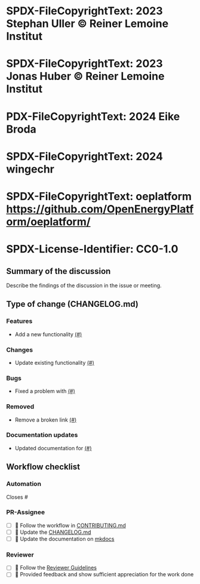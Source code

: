 # SPDX-FileCopyrightText: 2023 Stephan Uller  <steull> © Reiner Lemoine Institut
# SPDX-FileCopyrightText: 2023 Jonas Huber <jh-RLI> © Reiner Lemoine Institut
# PDX-FileCopyrightText: 2024 Eike Broda <ebroda>
# SPDX-FileCopyrightText: 2024 wingechr <wingechr>
# SPDX-FileCopyrightText: oeplatform <https://github.com/OpenEnergyPlatform/oeplatform/>
# SPDX-License-Identifier: CC0-1.0


## Summary of the discussion

Describe the findings of the discussion in the issue or meeting.

## Type of change (CHANGELOG.md)

### Features

- Add a new functionality [(#)](https://github.com/OpenEnergyPlatform/oeplatform/pull/)

### Changes

- Update existing functionality [(#)](https://github.com/OpenEnergyPlatform/oeplatform/pull/)

### Bugs

- Fixed a problem with [(#)](https://github.com/OpenEnergyPlatform/oeplatform/pull/)

### Removed

- Remove a broken link [(#)](https://github.com/OpenEnergyPlatform/oeplatform/pull/)

### Documentation updates

- Updated documentation for [(#)](https://github.com/OpenEnergyPlatform/oeplatform/pull/)

## Workflow checklist

### Automation

Closes #

### PR-Assignee

- [ ] 🐙 Follow the workflow in [CONTRIBUTING.md](https://github.com/OpenEnergyPlatform/oeplatform/blob/develop/CONTRIBUTING.md)
- [ ] 📝 Update the [CHANGELOG.md](https://github.com/OpenEnergyPlatform/oeplatform/blob/develop/versions/changelogs/current.md)
- [ ] 📙 Update the documentation on [mkdocs](https://openenergyplatform.github.io/oeplatform/)

### Reviewer

- [ ] 🐙 Follow the [Reviewer Guidelines](https://github.com/rl-institut/super-repo/blob/develop/CONTRIBUTING.md#40-let-someone-else-review-your-pr)
- [ ] 🐙 Provided feedback and show sufficient appreciation for the work done
